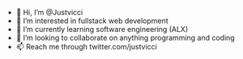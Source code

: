 - 👋 Hi, I’m @Justvicci
- 👀 I’m interested in fullstack web development
- 🌱 I’m currently learning software engineering (ALX)
- 💞️ I’m looking to collaborate on anything programming and coding
- 📫 Reach me through twitter.com/justvicci

<!---
Justvicci/Justvicci is a ✨ special ✨ repository because its `README.md` (this file) appears on your GitHub profile.
You can click the Preview link to take a look at your changes.
--->
